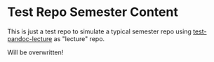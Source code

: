 # Test Repo Semester Content

This is just a test repo to simulate a typical semester repo using [test-pandoc-lecture](https://github.com/cagix/test-pandoc-lecture) as "lecture" repo.

Will be overwritten!
